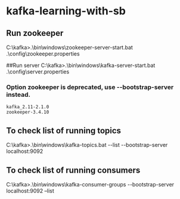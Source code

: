 # kafka-learning-with-sb

## Run zookeeper
C:\kafka>.\bin\windows\zookeeper-server-start.bat .\config\zookeeper.properties

##Run server
C:\kafka>.\bin\windows\kafka-server-start.bat .\config\server.properties

### Option zookeeper is deprecated, use --bootstrap-server instead.
```
kafka_2.11-2.1.0
zookeeper-3.4.10
```
## To check list of running topics
C:\kafka>.\bin\windows\kafka-topics.bat --list --bootstrap-server localhost:9092

## To check list of running consumers
C:\kafka>.\bin\windows\kafka-consumer-groups --bootstrap-server localhost:9092 –list

